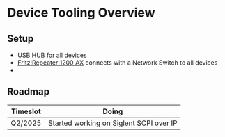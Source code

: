 # Device Tooling Overview

## Setup
- USB HUB for all devices
- [Fritz!Repeater 1200 AX](https://www.amazon.de/dp/B09N4SJLWM?ref=ppx_yo2ov_dt_b_fed_asin_title) connects with a Network Switch to all devices
- 

## Roadmap
| Timeslot | Doing                                   |
|----------|-----------------------------------------|
| Q2/2025  | Started working on Siglent SCPI over IP |